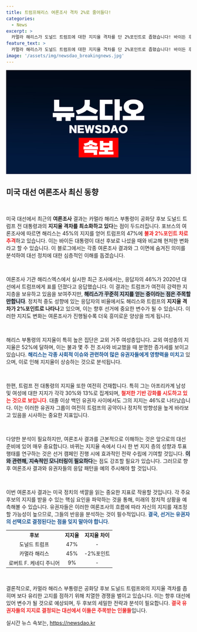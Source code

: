 ```yaml
---
title: 트럼프해리스 여론조사 격차 2%로 줄어들다!
categories:
  - News
excerpt: >
  카멀라 해리스가 도널드 트럼프에 대한 지지율 격차를 단 2%포인트로 좁혔습니다! 바이든 후퇴와 함께 민주당의 새로운 희망이 떠오르는 이 시점, 여성 및 유색인종 지지율에서 압도적인 우세를 보이며 대선 향방을 바꿀 수 있을까요? 클릭해서 자세히 알아보세요!
feature_text: >
  카멀라 해리스가 도널드 트럼프에 대한 지지율 격차를 단 2%포인트로 좁혔습니다! 바이든 후퇴와 함께 민주당의 새로운 희망이 떠오르는 이 시점, 여성 및 유색인종 지지율에서 압도적인 우세를 보이며 대선 향방을 바꿀 수 있을까요? 클릭해서 자세히 알아보세요!
image: '/assets/img/newsdao_breakingnews.jpg'
---
```


<p><img src="/assets/img/newsdao_breakingnews.jpg" alt="koreaapp 속보" /></p>

<h2 data-ke-size="size26">미국 대선 여론조사 최신 동향</h2>

<p data-ke-size="size16">&nbsp;</p>

<p>미국 대선에서 최근의 <b>여론조사</b> 결과는 카멀라 해리스 부통령이 공화당 후보 도널드 트럼프 전 대통령과의 <b>지지율 격차를 최소화하고 있다</b>는 점이 두드러집니다. 포브스의 여론조사에 따르면 해리스는 45%의 지지를 얻어 트럼프의 47%에 <b><span style="color: #ee2323;">불과 2%포인트 차로 추격</span></b>하고 있습니다. 이는 바이든 대통령이 대선 후보로 나섰을 때와 비교해 현저한 변화라고 할 수 있습니다. 이 블로그에서는 각종 여론조사 결과와 그 이면에 숨겨진 의미를 분석하여 대선 정치에 대한 심층적인 이해를 돕겠습니다.</p></p>

<p data-ke-size="size16">&nbsp;</p>

<p>여론조사 기관 해리스엑스에서 실시한 최근 조사에서는, 응답자의 46%가 2020년 대선에서 트럼프에게 표를 던졌다고 응답했습니다. 이 결과는 트럼프가 여전히 강력한 지지층을 보유하고 있음을 보여주지만, <b><span style="background-color: #21538527;">해리스가 꾸준히 지지를 얻는 중이라는 점은 주목할 만합니다</span></b>. 정치적 중도 성향에 있는 응답자의 비율에서도 해리스와 트럼프의 <b>지지율 격차가 2%포인트로 나타나</b>고 있으며, 이는 향후 선거에 중요한 변수가 될 수 있습니다. 이러한 지지도 변화는 여론조사가 진행될수록 더욱 흥미로운 양상을 띄게 됩니다.</p></p>

<p data-ke-size="size16">&nbsp;</p>

<p>해리스 부통령의 지지율이 특히 높은 집단은 교외 거주 여성층입니다. 교외 여성층의 지지율은 52%에 달하며, 이는 불과 몇 주 전 조사와 비교했을 때 분명한 증가세를 보이고 있습니다. <b><span style="color: #1a5490;">해리스는 각종 사회적 이슈와 관련하여 많은 유권자들에게 영향력을 미치고</span></b> 있으며, 이로 인해 지지율이 상승하는 것으로 분석됩니다.</p>

<p data-ke-size="size16">&nbsp;</p>

<p>한편, 트럼프 전 대통령의 지지율 또한 여전히 건재합니다. 특히 그는 아프리카계 남성 및 여성에 대한 지지가 각각 30%와 13%로 집계되며, <b><span style="color: #ee2323;">철저한 기반 강화를 시도하고 있는 것으로 보입니다</span></b>. 대졸 이상 백인 유권자 사이에서도 그의 지지는 46%로 나타났습니다. 이는 이러한 유권자 그룹이 여전히 트럼프의 공약이나 정치적 방향성을 높게 바라보고 있음을 시사하는 중요한 지표입니다.</p>

<p data-ke-size="size16">&nbsp;</p>

<p>다양한 분석이 필요하지만, 여론조사 결과를 근본적으로 이해하는 것은 앞으로의 대선 준비에 있어 매우 중요합니다. 바뀌는 지지율 속에서 다시 한 번 지지 층의 성향과 투표 행태를 연구하는 것은 선거 캠페인 진행 시에 효과적인 전략 수립에 기여할 것입니다. <b><span style="background-color: #21538527;">이와 관련해, 지속적인 모니터링이 필요하다</span></b>는 점도 강조할 필요가 있습니다. 그러므로 향후 여론조사 결과와 유권자들의 응답 패턴을 예의 주시해야 할 것입니다.</p>

<p data-ke-size="size16">&nbsp;</p>

<p>이번 여론조사 결과는 미국 정치의 색깔을 읽는 중요한 지표로 작용할 것입니다. 각 주요 후보의 지지를 받을 수 있는 핵심 요인을 파악하는 것을 통해, 미래의 정치적 상황을 예측해볼 수 있습니다. 유권자들은 이러한 여론조사의 흐름에 따라 자신의 지지를 재조정할 가능성이 높으므로, 그들의 반응을 분석하는 것이 필수적입니다. <b><span style="color: #1a5490;">결국, 선거는 유권자의 선택으로 결정된다는 점을 잊지 말아야 합니다</span></b>.</p>

<table style="width:100%; border-collapse: collapse;">
<tr>
<td style="text-align: center; height: 17px;"><b>후보</b></td>
<td style="text-align: center; height: 17px;"><b>지지율</b></td>
<td style="text-align: center; height: 17px;"><b>지지율 차이</b></td>
</tr>
<tr>
<td style="text-align: center; height: 17px;">도널드 트럼프</td>
<td style="text-align: center; height: 17px;">47%</td>
<td style="text-align: center; height: 17px;">-</td>
</tr>
<tr>
<td style="text-align: center; height: 17px;">카멀라 해리스</td>
<td style="text-align: center; height: 17px;">45%</td>
<td style="text-align: center; height: 17px;">-2%포인트</td>
</tr>
<tr>
<td style="text-align: center; height: 17px;">로버트 F. 케네디 주니어</td>
<td style="text-align: center; height: 17px;">9%</td>
<td style="text-align: center; height: 17px;">-</td>
</tr>
</table>

<p data-ke-size="size16">&nbsp;</p>

<p>결론적으로, 카멀라 해리스 부통령은 공화당 후보 도널드 트럼프와의 지지율 격차를 좁히며 보다 유리한 고지를 점하기 위해 치열한 경쟁을 벌이고 있습니다. 이는 향후 대선에 있어 변수가 될 것으로 예상되며, 두 후보의 세밀한 전략과 분석이 필요합니다. <b><span style="color: #ee2323;">결국 유권자들의 지지로 결정되는 대선에서 이들은 주목받는 인물들</span></b>입니다.</p>
실시간 뉴스 속보는, <a href="https://newsdao.kr" rel="dofollow">https://newsdao.kr</a>


